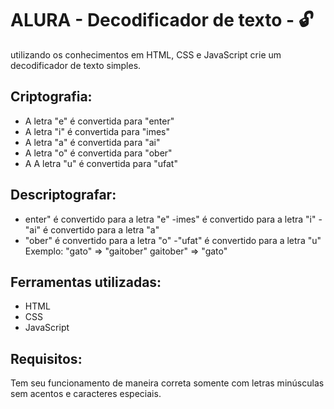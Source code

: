 # ALURA - Decodificador de texto -  🔓 

utilizando os conhecimentos em HTML, CSS e JavaScript crie um decodificador de texto simples.


## Criptografia:
- A letra "e" é convertida para "enter"
- A letra "i" é convertida para "imes"
- A letra "a" é convertida para "ai"
- A letra "o" é convertida para "ober"
- A A letra "u" é convertida para "ufat"
## Descriptografar:
- enter" é convertido para a letra "e"
-imes" é convertido para a letra "i"
-"ai" é convertido para a letra "a"
- "ober" é convertido para a letra "o"
-"ufat" é convertido para a letra "u"
Exemplo:
"gato" => "gaitober"
gaitober" => "gato"

## Ferramentas utilizadas:

* HTML
* CSS
* JavaScript

## Requisitos:
Tem seu funcionamento de maneira correta somente com letras minúsculas sem acentos e caracteres especiais.
